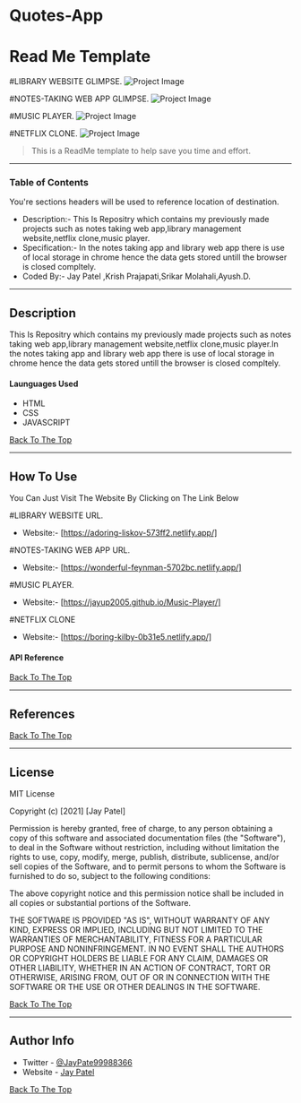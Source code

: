 # Quotes-App


# Read Me Template

#LIBRARY WEBSITE GLIMPSE.
![Project Image](https://i.ibb.co/8xz3fnG/library.png)

#NOTES-TAKING WEB APP GLIMPSE.
![Project Image](https://i.ibb.co/b7yVZg2/notes.png)

#MUSIC PLAYER.
![Project Image](https://i.ibb.co/FK9Ngvp/audio.png)

#NETFLIX CLONE.
![Project Image](https://i.ibb.co/fGLLddT/net.png)


> This is a ReadMe template to help save you time and effort.

---

### Table of Contents
You're sections headers will be used to reference location of destination.

-  Description:- This Is Repositry which contains my previously made projects such as notes taking web app,library management website,netflix clone,music player.
-  Specification:- In the notes taking app and library web app there is use of local storage in chrome hence the data gets stored untill the browser is closed compltely.
-  Coded By:- Jay Patel ,Krish Prajapati,Srikar Molahali,Ayush.D.


---
## Description
This Is Repositry which contains my previously made projects such as notes taking web app,library management website,netflix clone,music player.In the notes taking app and library web app there is use of local storage in chrome hence the data gets stored untill the browser is closed compltely.

#### Launguages Used

- HTML
- CSS
- JAVASCRIPT

[Back To The Top](#read-me-template)

---

## How To Use



You Can Just Visit The Website By Clicking on The Link Below

#LIBRARY WEBSITE URL.
- Website:- [https://adoring-liskov-573ff2.netlify.app/]

#NOTES-TAKING WEB APP URL.
- Website:- [https://wonderful-feynman-5702bc.netlify.app/]

#MUSIC PLAYER.
- Website:- [https://jayup2005.github.io/Music-Player/]

#NETFLIX CLONE
- Website:- [https://boring-kilby-0b31e5.netlify.app/]

#### API Reference


[Back To The Top](#read-me-template)

---

## References
[Back To The Top](#read-me-template)

---

## License

MIT License

Copyright (c) [2021] [Jay Patel]

Permission is hereby granted, free of charge, to any person obtaining a copy
of this software and associated documentation files (the "Software"), to deal
in the Software without restriction, including without limitation the rights
to use, copy, modify, merge, publish, distribute, sublicense, and/or sell
copies of the Software, and to permit persons to whom the Software is
furnished to do so, subject to the following conditions:

The above copyright notice and this permission notice shall be included in all
copies or substantial portions of the Software.

THE SOFTWARE IS PROVIDED "AS IS", WITHOUT WARRANTY OF ANY KIND, EXPRESS OR
IMPLIED, INCLUDING BUT NOT LIMITED TO THE WARRANTIES OF MERCHANTABILITY,
FITNESS FOR A PARTICULAR PURPOSE AND NONINFRINGEMENT. IN NO EVENT SHALL THE
AUTHORS OR COPYRIGHT HOLDERS BE LIABLE FOR ANY CLAIM, DAMAGES OR OTHER
LIABILITY, WHETHER IN AN ACTION OF CONTRACT, TORT OR OTHERWISE, ARISING FROM,
OUT OF OR IN CONNECTION WITH THE SOFTWARE OR THE USE OR OTHER DEALINGS IN THE
SOFTWARE.

[Back To The Top](#read-me-template)

---

## Author Info

- Twitter - [@JayPate99988366](https://twitter.com/JayPate99988366)
- Website - [Jay Patel](https://jovial-sinoussi-e37e35.netlify.app/)

[Back To The Top](#read-me-template)
